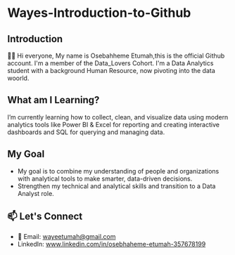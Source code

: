 # Wayes-Introduction-to-Github
## Introduction
👋🏼 Hi everyone, My name is Osebahheme Etumah,this is the official Github account. I'm a member of the Data_Lovers Cohort.
I'm a Data Analytics student with a background Human Resource, now pivoting into the data woorld.
## What am I Learning?
I’m currently learning how to collect, clean, and visualize data using modern analytics tools like Power BI & Excel for reporting and creating interactive dashboards and SQL for querying and managing data. 
## My Goal
- My goal is to combine my understanding of people and organizations with analytical tools to make smarter, data-driven decisions.
- Strengthen my technical and analytical skills and transition to a Data Analyst role.
## 📫 Let's Connect
- 📩 Email: wayeetumah@gmail.com
- LinkedIn: www.linkedin.com/in/osebhaheme-etumah-357678199 

